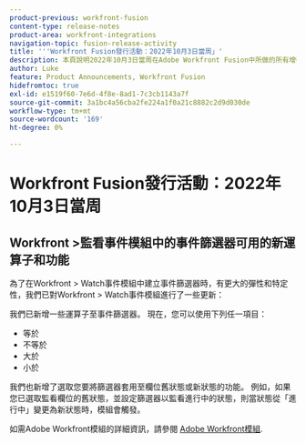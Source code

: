 ```yaml
---
product-previous: workfront-fusion
content-type: release-notes
product-area: workfront-integrations
navigation-topic: fusion-release-activity
title: '''Workfront Fusion發行活動：2022年10月3日當周」'
description: 本頁說明2022年10月3日當周在Adobe Workfront Fusion中所做的所有增強功能。
author: Luke
feature: Product Announcements, Workfront Fusion
hidefromtoc: true
exl-id: e1519f60-7e6d-4f8e-8ad1-7c3cb1143a7f
source-git-commit: 3a1bc4a56cba2fe224a1f0a21c8882c2d9d030de
workflow-type: tm+mt
source-wordcount: '169'
ht-degree: 0%

---
```


# Workfront Fusion發行活動：2022年10月3日當周

## Workfront >監看事件模組中的事件篩選器可用的新運算子和功能

為了在Workfront > Watch事件模組中建立事件篩選器時，有更大的彈性和特定性，我們已對Workfront > Watch事件模組進行了一些更新：

我們已新增一些運算子至事件篩選器。 現在，您可以使用下列任一項目：

* 等於
* 不等於
* 大於
* 小於

我們也新增了選取您要將篩選器套用至欄位舊狀態或新狀態的功能。 例如，如果您已選取監看欄位的舊狀態，並設定篩選器以監看進行中的狀態，則當狀態從「進行中」變更為新狀態時，模組會觸發。

如需Adobe Workfront模組的詳細資訊，請參閱 [Adobe Workfront模組](/help/quicksilver/workfront-fusion/apps-and-their-modules/workfront-modules.md).
